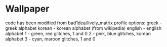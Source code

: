 # Wallpaper
code has been modified from bad1dea/lively_matrix
profile options:
greek - greek alphabet
korean - korean alphabet (from wikipedia)
english - english alphabet
1 - green, red glitches, 1 and 0
2 - pink, blue glitches, korean alphabet
3 - cyan, maroon glitches, 1 and 0
